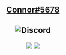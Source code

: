 ##
## <p align="center"><a href="https://connorsc.com" target="_blank">Connor#5678</a></p>
## <p align="center"><img src="https://discord.c99.nl/widget/theme-4/431511164124659742.png" alt="Discord"/></p>
<div align="center">
  <img src="https://github-readme-stats.vercel.app/api?username=connorsc1&theme=dark&hide_border=true&include_all_commits=true&count_private=true"/>
  <img src="https://github-readme-stats.vercel.app/api/top-langs/?username=connorsc1&theme=dark&hide_border=true&include_all_commits=true&count_private=true&layout=compact"/>
</div>
<!--<p align="center"><img src="https://github-readme-stats.vercel.app/api?username=connorsc1&theme=dark&hide_border=true&include_all_commits=true&count_private=true"/></p>
<p align="center"><img src="https://github-readme-stats.vercel.app/api/top-langs/?username=connorsc1&theme=dark&hide_border=true&include_all_commits=true&count_private=true&layout=compact"/></p>-->
